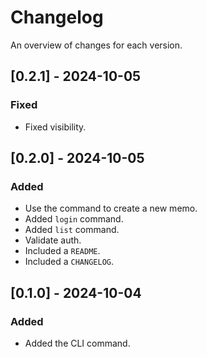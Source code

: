 # Changelog

An overview of changes for each version.

## [0.2.1] - 2024-10-05

### Fixed

- Fixed visibility.

## [0.2.0] - 2024-10-05

### Added

- Use the command to create a new memo.
- Added `login` command.
- Added `list` command.
- Validate auth.
- Included a `README`.
- Included a `CHANGELOG`.

## [0.1.0] - 2024-10-04

### Added

- Added the CLI command.
